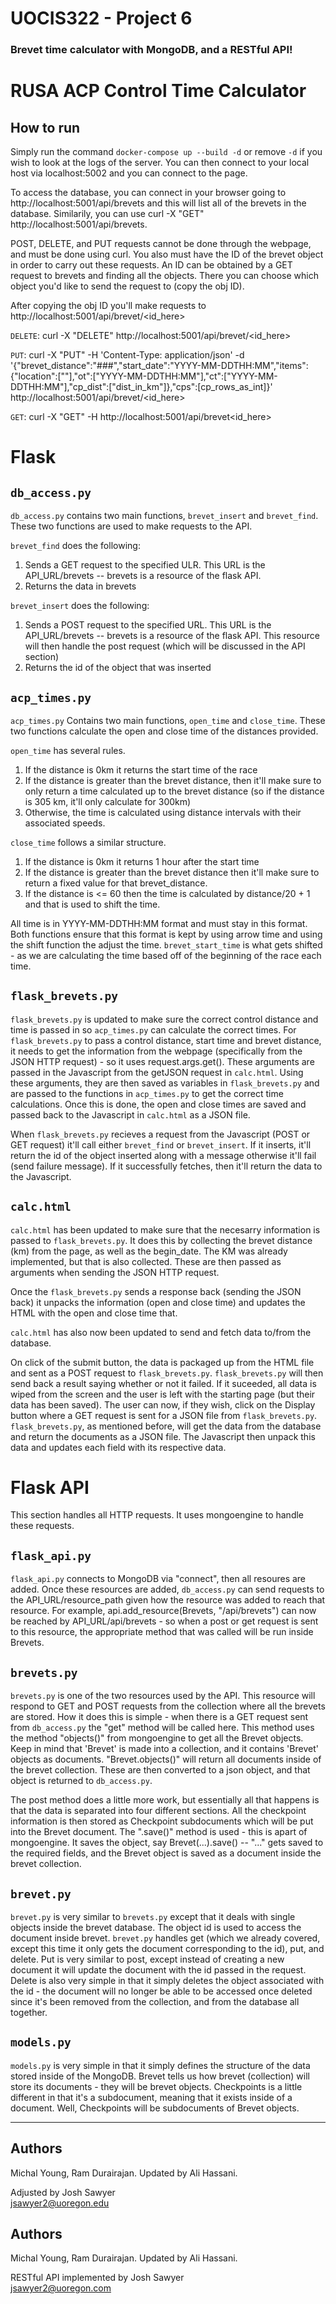 # UOCIS322 - Project 6 #
### Brevet time calculator with MongoDB, and a RESTful API!

# RUSA ACP Control Time Calculator

## **How to run**
Simply run the command `docker-compose up --build -d` or remove `-d` if you wish to look at the logs of the server. You can then connect to your local host via localhost:5002 and you can connect to the page.

To access the database, you can connect in your browser going to http://localhost:5001/api/brevets and this will list all of the brevets in the database. Similarily, you can use curl -X "GET" http://localhost:5001/api/brevets.

POST, DELETE, and PUT requests cannot be done through the webpage, and must be done using curl. You also must have the ID of the brevet object in order to carry out these requests. An ID can be obtained by a GET request to brevets and finding all the objects. There you can choose which object you'd like to send the request to (copy the obj ID). 

After copying the obj ID you'll make requests to http://localhost:5001/api/brevet/<id_here>

`DELETE`: curl -X "DELETE" http://localhost:5001/api/brevet/<id_here>

`PUT`: curl -X "PUT" -H 'Content-Type: application/json' -d '{"brevet_distance":"###","start_date":"YYYY-MM-DDTHH:MM","items":{"location":[""],"ot":["YYYY-MM-DDTHH:MM"],"ct":["YYYY-MM-DDTHH:MM"],"cp_dist":["dist_in_km"]},"cps":[cp_rows_as_int]}' http://localhost:5001/api/brevet/<id_here>

`GET`: curl -X "GET" -H http://localhost:5001/api/brevet<id_here>


# Flask
## `db_access.py`
`db_access.py` contains two main functions, `brevet_insert` and `brevet_find`. These two functions are used to make requests to the API. 

`brevet_find` does the following:
1. Sends a GET request to the specified ULR. This URL is the API_URL/brevets -- brevets is a resource of the flask API.
2. Returns the data in brevets

`brevet_insert` does the following:
1. Sends a POST request to the specified URL. This URL is the API_URL/brevets -- brevets is a resource of the flask API. This resource will then handle the post request (which will be discussed in the API section)
2. Returns the id of the object that was inserted

## `acp_times.py`
`acp_times.py` Contains two main functions, `open_time` and `close_time`. These two functions calculate the open and close time of the distances provided. 

`open_time` has several rules.
1. If the distance is 0km it returns the start time of the race
2. If the distance is greater than the brevet distance, then it'll make sure to only return a time calculated up to the brevet distance (so if the distance is 305 km, it'll only calculate for 300km)
3. Otherwise, the time is calculated using distance intervals with their associated speeds. 

`close_time` follows a similar structure.
1. If the distance is 0km it returns 1 hour after the start time
2. If the distance is greater than the brevet distance then it'll make sure to return a fixed value for that brevet_distance. 
3. If the distance is <= 60 then the time is calculated by distance/20 + 1 and that is used to shift the time. 

All time is in YYYY-MM-DDTHH:MM format and must stay in this format. Both functions ensure that this format is kept by using arrow time and using the shift function the adjust the time. `brevet_start_time` is what gets shifted - as we are calculating the time based off of the beginning of the race each time. 

## `flask_brevets.py`
`flask_brevets.py` is updated to make sure the correct control distance and time is passed in so `acp_times.py` can calculate the correct times. For `flask_brevets.py` to pass a control distance, start time and brevet distance, it needs to get the information from the webpage (specifically from the JSON HTTP request) - so it uses request.args.get(). These arguments are passed in the Javascript from the getJSON request in `calc.html`. Using these arguments, they are then saved as variables in `flask_brevets.py` and are passed to the functions in `acp_times.py` to get the correct time calculations. Once this is done, the open and close times are saved and passed back to the Javascript in `calc.html` as a JSON file.

When `flask_brevets.py` recieves a request from the Javascript (POST or GET request) it'll call either `brevet_find` or `brevet_insert`. If it inserts, it'll return the id of the object inserted along with a message otherwise it'll fail (send failure message). If it successfully fetches, then it'll return the data to the Javascript. 

## `calc.html`
`calc.html` has been updated to make sure that the necesarry information is passed to `flask_brevets.py`. It does this by collecting the brevet distance (km) from the page, as well as the begin_date. The KM was already implemented, but that is also collected. These are then passed as arguments when sending the JSON HTTP request.
 
Once the `flask_brevets.py` sends a response back (sending the JSON back) it unpacks the information (open and close time) and updates the HTML with the open and close time that. 

`calc.html` has also now been updated to send and fetch data to/from the database.

On click of the submit button, the data is packaged up from the HTML file and sent as a POST request to `flask_brevets.py`. `flask_brevets.py` will then send back a result saying whether or not it failed. If it suceeded, all data is wiped from the screen and the user is left with the starting page (but their data has been saved). The user can now, if they wish, click on the Display button where a GET request is sent for a JSON file from `flask_brevets.py`. `flask_brevets.py`, as mentioned before, will get the data from the database and return the documents as a JSON file. The Javascript then unpack this data and updates each field with its respective data.  

# Flask API
This section handles all HTTP requests. It uses mongoengine to handle these requests.

## `flask_api.py` 
`flask_api.py` connects to MongoDB via "connect", then all resoures are added. Once these resources are added, `db_access.py` can send requests to the API_URL/resource_path given how the resource was added to reach that resource. For example, api.add_resource(Brevets, "/api/brevets") can now be reached by API_URL/api/brevets - so when a post or get request is sent to this resource, the appropriate method that was called will be run inside Brevets.  

## `brevets.py` 
`brevets.py` is one of the two resources used by the API. This resource will respond to GET and POST requests from the collection where all the brevets are stored. How it does this is simple - when there is a GET request sent from `db_access.py` the "get" method will be called here. This method uses the method "objects()" from mongoengine to get all the Brevet objects. Keep in mind that 'Brevet' is made into a collection, and it contains 'Brevet' objects as documents. "Brevet.objects()" will return all documents inside of the brevet collection. These are then converted to a json object, and that object is returned to `db_access.py`. 

The post method does a little more work, but essentially all that happens is that the data is separated into four different sections. All the checkpoint information is then stored as Checkpoint subdocuments which will be put into the Brevet document. The ".save()" method is used - this is apart of mongoengine. It saves the object, say Brevet(...).save() -- "..." gets saved to the required fields, and the Brevet object is saved as a document inside the brevet collection.

## `brevet.py`
`brevet.py` is very similar to `brevets.py` except that it deals with single objects inside the brevet database. The object id is used to access the document inside brevet. `brevet.py` handles get (which we already covered, except this time it only gets the document corresponding to the id), put, and delete. Put is very similar to post, except instead of creating a new document it will update the document with the id passed in the request. Delete is also very simple in that it simply deletes the object associated with the id - the document will no longer be able to be accessed once deleted since it's been removed from the collection, and from the database all together. 

## `models.py`
`models.py` is very simple in that it simply defines the structure of the data stored inside of the MongoDB. Brevet tells us how brevet (collection) will store its documents - they will be brevet objects. Checkpoints is a little different in that it's a subdocument, meaning that it exists inside of a document. Well, Checkpoints will be subdocuments of Brevet objects.

-----
## Authors

Michal Young, Ram Durairajan. Updated by Ali Hassani.

Adjusted by Josh Sawyer\
jsawyer2@uoregon.edu




## Authors

Michal Young, Ram Durairajan. Updated by Ali Hassani.

RESTful API implemented by Josh Sawyer\
jsawyer2@uoregon.com
